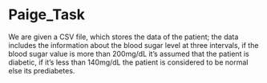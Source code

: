 # Paige_Task


We are given a CSV file, which stores the data of the patient; the data includes the information
about the blood sugar level at three intervals, if the blood sugar value is more than 200mg/dL it’s
assumed that the patient is diabetic, if it’s less than 140mg/dL the patient is considered to be normal
else its prediabetes.
